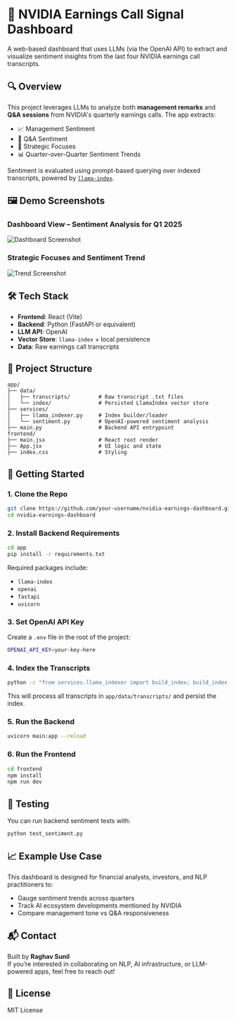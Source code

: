 # 🧠 NVIDIA Earnings Call Signal Dashboard

A web-based dashboard that uses LLMs (via the OpenAI API) to extract and visualize sentiment insights from the last four NVIDIA earnings call transcripts.

## 🔍 Overview

This project leverages LLMs to analyze both **management remarks** and **Q&A sessions** from NVIDIA's quarterly earnings calls. The app extracts:

- 📈 Management Sentiment  
- 🎤 Q&A Sentiment  
- 📌 Strategic Focuses  
- 📊 Quarter-over-Quarter Sentiment Trends  

Sentiment is evaluated using prompt-based querying over indexed transcripts, powered by [`llama-index`](https://github.com/jerryjliu/llama_index).

## 🖼️ Demo Screenshots

### Dashboard View – Sentiment Analysis for Q1 2025
![Dashboard Screenshot](./screenshots/Screenshot%202025-07-31%20at%204.32.08%20PM.png)

### Strategic Focuses and Sentiment Trend
![Trend Screenshot](./screenshots/Screenshot%202025-07-31%20at%204.32.25%20PM.png)

## 🛠️ Tech Stack

- **Frontend**: React (Vite)  
- **Backend**: Python (FastAPI or equivalent)  
- **LLM API**: OpenAI  
- **Vector Store**: `llama-index` + local persistence  
- **Data**: Raw earnings call transcripts  

## 📂 Project Structure

```
app/
├── data/
│   ├── transcripts/         # Raw transcript .txt files
│   └── index/               # Persisted LlamaIndex vector store
├── services/
│   ├── llama_indexer.py     # Index builder/loader
│   └── sentiment.py         # OpenAI-powered sentiment analysis
├── main.py                  # Backend API entrypoint
frontend/
├── main.jsx                 # React root render
├── App.jsx                  # UI logic and state
├── index.css                # Styling
```

## 🚀 Getting Started

### 1. Clone the Repo

```bash
git clone https://github.com/your-username/nvidia-earnings-dashboard.git
cd nvidia-earnings-dashboard
```

### 2. Install Backend Requirements

```bash
cd app
pip install -r requirements.txt
```

Required packages include:

- `llama-index`  
- `openai`  
- `fastapi`  
- `uvicorn`  

### 3. Set OpenAI API Key

Create a `.env` file in the root of the project:

```bash
OPENAI_API_KEY=your-key-here
```

### 4. Index the Transcripts

```bash
python -c "from services.llama_indexer import build_index; build_index()"
```

This will process all transcripts in `app/data/transcripts/` and persist the index.

### 5. Run the Backend

```bash
uvicorn main:app --reload
```

### 6. Run the Frontend

```bash
cd frontend
npm install
npm run dev
```

## 🧪 Testing

You can run backend sentiment tests with:

```bash
python test_sentiment.py
```

## 📈 Example Use Case

This dashboard is designed for financial analysts, investors, and NLP practitioners to:

- Gauge sentiment trends across quarters  
- Track AI ecosystem developments mentioned by NVIDIA  
- Compare management tone vs Q&A responsiveness  

## 📬 Contact

Built by **Raghav Sunil**  
If you’re interested in collaborating on NLP, AI infrastructure, or LLM-powered apps, feel free to reach out!

## 📝 License

MIT License